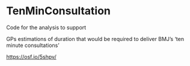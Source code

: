 # TenMinConsultation
Code for the analysis to support 

GPs estimations of duration that would be required to deliver BMJ’s ‘ten minute consultations’

https://osf.io/5shpv/

